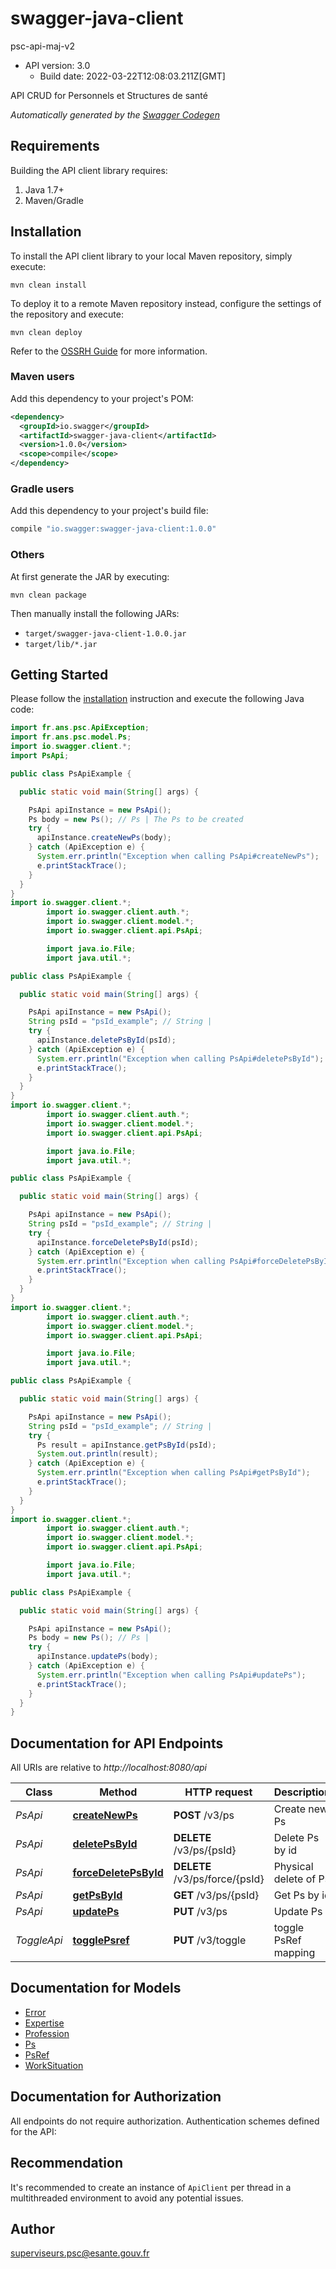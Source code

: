 # swagger-java-client

psc-api-maj-v2
- API version: 3.0
  - Build date: 2022-03-22T12:08:03.211Z[GMT]

API CRUD for Personnels et Structures de santé


*Automatically generated by the [Swagger Codegen](https://github.com/swagger-api/swagger-codegen)*


## Requirements

Building the API client library requires:
1. Java 1.7+
2. Maven/Gradle

## Installation

To install the API client library to your local Maven repository, simply execute:

```shell
mvn clean install
```

To deploy it to a remote Maven repository instead, configure the settings of the repository and execute:

```shell
mvn clean deploy
```

Refer to the [OSSRH Guide](http://central.sonatype.org/pages/ossrh-guide.html) for more information.

### Maven users

Add this dependency to your project's POM:

```xml
<dependency>
  <groupId>io.swagger</groupId>
  <artifactId>swagger-java-client</artifactId>
  <version>1.0.0</version>
  <scope>compile</scope>
</dependency>
```

### Gradle users

Add this dependency to your project's build file:

```groovy
compile "io.swagger:swagger-java-client:1.0.0"
```

### Others

At first generate the JAR by executing:

```shell
mvn clean package
```

Then manually install the following JARs:

* `target/swagger-java-client-1.0.0.jar`
* `target/lib/*.jar`

## Getting Started

Please follow the [installation](#installation) instruction and execute the following Java code:

```java
import fr.ans.psc.ApiException;
import fr.ans.psc.model.Ps;
import io.swagger.client.*;
import PsApi;

public class PsApiExample {

  public static void main(String[] args) {

    PsApi apiInstance = new PsApi();
    Ps body = new Ps(); // Ps | The Ps to be created
    try {
      apiInstance.createNewPs(body);
    } catch (ApiException e) {
      System.err.println("Exception when calling PsApi#createNewPs");
      e.printStackTrace();
    }
  }
}
import io.swagger.client.*;
        import io.swagger.client.auth.*;
        import io.swagger.client.model.*;
        import io.swagger.client.api.PsApi;

        import java.io.File;
        import java.util.*;

public class PsApiExample {

  public static void main(String[] args) {

    PsApi apiInstance = new PsApi();
    String psId = "psId_example"; // String | 
    try {
      apiInstance.deletePsById(psId);
    } catch (ApiException e) {
      System.err.println("Exception when calling PsApi#deletePsById");
      e.printStackTrace();
    }
  }
}
import io.swagger.client.*;
        import io.swagger.client.auth.*;
        import io.swagger.client.model.*;
        import io.swagger.client.api.PsApi;

        import java.io.File;
        import java.util.*;

public class PsApiExample {

  public static void main(String[] args) {

    PsApi apiInstance = new PsApi();
    String psId = "psId_example"; // String | 
    try {
      apiInstance.forceDeletePsById(psId);
    } catch (ApiException e) {
      System.err.println("Exception when calling PsApi#forceDeletePsById");
      e.printStackTrace();
    }
  }
}
import io.swagger.client.*;
        import io.swagger.client.auth.*;
        import io.swagger.client.model.*;
        import io.swagger.client.api.PsApi;

        import java.io.File;
        import java.util.*;

public class PsApiExample {

  public static void main(String[] args) {

    PsApi apiInstance = new PsApi();
    String psId = "psId_example"; // String | 
    try {
      Ps result = apiInstance.getPsById(psId);
      System.out.println(result);
    } catch (ApiException e) {
      System.err.println("Exception when calling PsApi#getPsById");
      e.printStackTrace();
    }
  }
}
import io.swagger.client.*;
        import io.swagger.client.auth.*;
        import io.swagger.client.model.*;
        import io.swagger.client.api.PsApi;

        import java.io.File;
        import java.util.*;

public class PsApiExample {

  public static void main(String[] args) {

    PsApi apiInstance = new PsApi();
    Ps body = new Ps(); // Ps | 
    try {
      apiInstance.updatePs(body);
    } catch (ApiException e) {
      System.err.println("Exception when calling PsApi#updatePs");
      e.printStackTrace();
    }
  }
}
```

## Documentation for API Endpoints

All URIs are relative to *http://localhost:8080/api*

Class | Method | HTTP request | Description
------------ | ------------- | ------------- | -------------
*PsApi* | [**createNewPs**](docs/PsApi.md#createNewPs) | **POST** /v3/ps | Create new Ps
*PsApi* | [**deletePsById**](docs/PsApi.md#deletePsById) | **DELETE** /v3/ps/{psId} | Delete Ps by id
*PsApi* | [**forceDeletePsById**](docs/PsApi.md#forceDeletePsById) | **DELETE** /v3/ps/force/{psId} | Physical delete of Ps
*PsApi* | [**getPsById**](docs/PsApi.md#getPsById) | **GET** /v3/ps/{psId} | Get Ps by id
*PsApi* | [**updatePs**](docs/PsApi.md#updatePs) | **PUT** /v3/ps | Update Ps
*ToggleApi* | [**togglePsref**](docs/ToggleApi.md#togglePsref) | **PUT** /v3/toggle | toggle PsRef mapping

## Documentation for Models

 - [Error](docs/Error.md)
 - [Expertise](docs/Expertise.md)
 - [Profession](docs/Profession.md)
 - [Ps](docs/Ps.md)
 - [PsRef](docs/PsRef.md)
 - [WorkSituation](docs/WorkSituation.md)

## Documentation for Authorization

All endpoints do not require authorization.
Authentication schemes defined for the API:

## Recommendation

It's recommended to create an instance of `ApiClient` per thread in a multithreaded environment to avoid any potential issues.

## Author

superviseurs.psc@esante.gouv.fr
